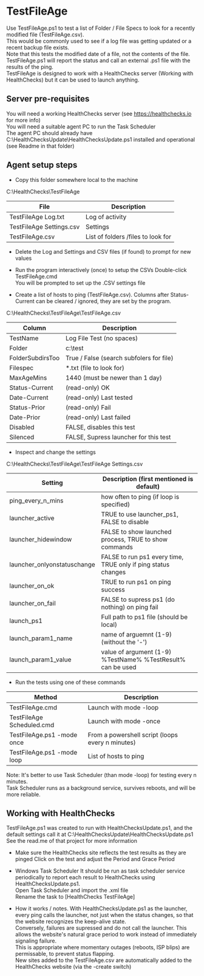 # TestFileAge

Use TestFileAge.ps1 to test a list of Folder / File Specs to look for a recently modified file (TestFileAge.csv).  
This would be commonly used to see if a log file was getting updated or a recent backup file exists.  
Note that this tests the modified date of a file, not the contents of the file.  
TestFileAge.ps1 will report the status and call an external .ps1 file with the results of the ping.  
TestFileAge is designed to work with a HealthChecks server (Working with HealthChecks) but it can be used to launch anything.  

## Server pre-requisites

You will need a working HealthChecks server (see <https://healthchecks.io> for more info)  
You will need a suitable agent PC to run the Task Scheduler  
The agent PC should already have C:\HealthChecksUpdate\HealthChecksUpdate.ps1 installed and operational (see Readme in that folder)  

## Agent setup steps

- Copy this folder somewhere local to the machine  

C:\HealthChecks\TestFileAge  

| File                      | Description           |
| ------------------------- | --------------------- |
| TestFileAge Log.txt       | Log of activity       |
| TestFileAge Settings.csv  | Settings              |
| TestFileAge.csv           | List of folders /files to look for |

- Delete the Log and Settings and CSV files (if found) to prompt for new values
- Run the program interactively (once) to setup the CSVs
Double-click TestFileAge.cmd  
You will be prompted to set up the .CSV settings file

- Create a list of hosts to ping (TestFileAge.csv). Columns after Status-Current can be cleared / ignored, they are set by the program.

C:\HealthChecks\TestFileAge\TestFileAge.csv

| Column                   | Description                                |
| ------------------------ | ------------------------------------------ |
| TestName                 |  Log File Test (no spaces)                 |
| Folder                   |  c:\test                                   |
| FolderSubdirsToo         | True / False (search subfolers for file)   |
| Filespec                 |  *.txt    (file to look for)               |
| MaxAgeMins               |  1440   (must be newer than 1 day)         |
| Status-Current           |  (read-only) OK                            |
| Date-Current             |  (read-only) Last tested                   |
| Status-Prior             |  (read-only) Fail                          |
| Date-Prior               |  (read-only) Last failed                   |
| Disabled                 |  FALSE, disables this test                 |
| Silenced                 |  FALSE, Supress launcher for this test     |

- Inspect and change the settings  

C:\HealthChecks\TestFileAge\TestFileAge Settings.csv

| Setting                     | Description (first mentioned is default)                      |
| --------------------------- | ------------------------------------------------------------- |
| ping_every_n_mins           | how often to ping (if loop is specified)                      |
| launcher_active             | TRUE to use launcher_ps1, FALSE to disable                    |
| launcher_hidewindow         | FALSE to show launched process, TRUE to show commands         |
| launcher_onlyonstatuschange | FALSE to run ps1 every time, TRUE only if ping status changes |
| launcher_on_ok              | TRUE to run ps1 on ping success                               |
| launcher_on_fail            | FALSE to supress ps1 (do nothing) on ping fail                |
| launch_ps1                  | Full path to ps1 file (should be local)                       |
| launch_param1_name          | name of arguemnt (1-9) (without the '-')                      |
| launch_param1_value         | value of argument (1-9) %TestName% %TestResult% can be used   |

- Run the tests using one of these commands

| Method                       | Description                                             |
| ---------------------------- | ------------------------------------------------------  |
| TestFileAge.cmd              | Launch with mode -loop                                  |
| TestFileAge Scheduled.cmd    | Launch with mode -once                                  |
| TestFileAge.ps1 -mode once   | From a powershell script (loops every n minutes)        |
| TestFileAge.ps1 -mode loop   | List of hosts to ping                                   |

Note: It's better to use Task Scheduler (than mode -loop) for testing every n minutes.  
Task Scheduler runs as a background service, survives reboots, and will be more reliable.  

## Working with HealthChecks

TestFileAge.ps1 was created to run with HealthChecksUpdate.ps1, and the default settings call it at C:\HealthChecksUpdate\HealthChecksUpdate.ps1  
See the read.me of that project for more information  

- Make sure the HealthChecks site reflects the test results as they are pinged
Click on the test and adjust the Period and Grace Period

- Windows Task Scheduler
It should be run as task scheduler service periodically to report each result to HealthChecks using HealthChecksUpdate.ps1.  
Open Task Scheduler and import the .xml file  
Rename the task to [HealthChecks TestFileAge]  

- How it works / notes.
With HealthChecksUpdate.ps1 as the launcher, every ping calls the launcher, not just when the status changes, so that the website recognizes the keep-alive state.  
Conversely, failures are supressed and do not call the launcher.  This allows the website's natural grace period to work instead of immediately signaling failure.  
This is appropriate where momentary outages (reboots, ISP blips) are permissable, to prevent status flapping.  
New sites added to the TestFileAge.csv are automatically added to the HealthChecks website (via the -create switch)  

